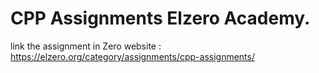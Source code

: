 # CPP Assignments Elzero Academy.

link the assignment in Zero website : https://elzero.org/category/assignments/cpp-assignments/
